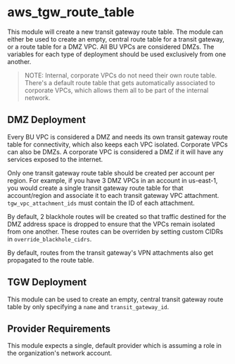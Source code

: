 # aws_tgw_route_table

This module will create a new transit gateway route table. The module can either be used
to create an empty, central route table for a transit gateway, or a route table for a
DMZ VPC. All BU VPCs are considered DMZs.
The variables for each type of deployment should be used exclusively from one another.

> NOTE: Internal, corporate VPCs do not need their own route table. There's a default
> route table that gets automatically associated to corporate VPCs, which allows them
> all to be part of the internal network.

## DMZ Deployment

Every BU VPC is considered a DMZ and needs its own transit gateway route table for
connectivity, which also keeps each VPC isolated. Corporate VPCs can also be DMZs. A
corporate VPC is considered a DMZ if it will have any services exposed to the internet.

Only one transit gateway route table should be created per account per region. For
example, if you have 3 DMZ VPCs in an account in us-east-1, you would create a single
transit gateway route table for that account/region and associate it to each transit
gateway VPC attachment. `tgw_vpc_attachment_ids` must contain the ID of each attachment.

By default, 2 blackhole routes will be created so that traffic destined for the DMZ
address space is dropped to ensure that the VPCs remain isolated from one another. These
routes can be overriden by setting custom CIDRs in `override_blackhole_cidrs`.

By default, routes from the transit gateway's VPN attachments also get propagated to
the route table.

## TGW Deployment

This module can be used to create an empty, central transit gateway route table by only
specifying a `name` and `transit_gateway_id`.

## Provider Requirements

This module expects a single, default provider which is assuming a role in the
organization's network account.
